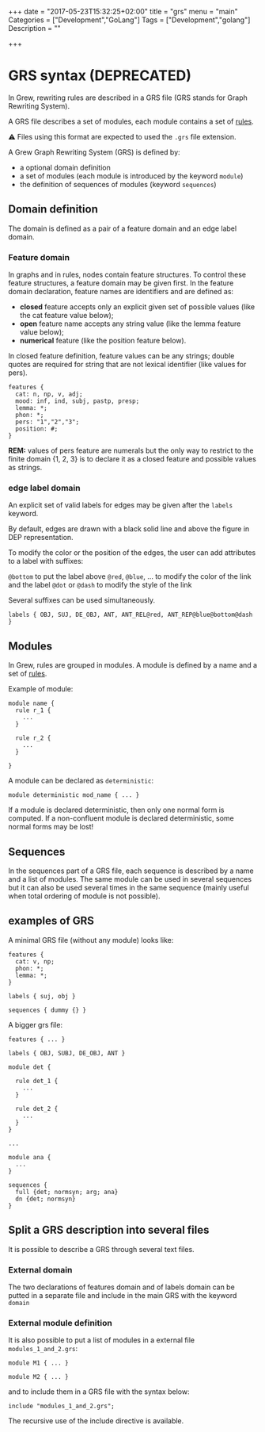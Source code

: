 +++
date = "2017-05-23T15:32:25+02:00"
title = "grs"
menu = "main"
Categories = ["Development","GoLang"]
Tags = ["Development","golang"]
Description = ""

+++

# GRS syntax (DEPRECATED)

In Grew, rewriting rules are described in a GRS file (GRS stands for Graph Rewriting System).

A GRS file describes a set of modules, each module contains a set of [rules](../rule).

:warning: Files using this format are expected to used the `.grs` file extension.


A Grew Graph Rewriting System (GRS) is defined by:

  * a optional domain definition
  * a set of modules (each module is introduced by the keyword `module`)
  * the definition of sequences of modules (keyword `sequences`)

## Domain definition
The domain is defined as a pair of a feature domain and an edge label domain.

### Feature domain
In graphs and in rules, nodes contain feature structures.
To control these feature structures, a feature domain may be given first.
In the feature domain declaration, feature names are identifiers and are defined as:

  * **closed** feature accepts only an explicit given set of possible values (like the cat feature value below);
  * **open** feature name accepts any string value (like the lemma feature value below);
  * **numerical** feature (like the position feature below).

In closed feature definition, feature values can be any strings; double quotes are required for string that are not lexical identifier (like values for pers).

~~~grew
features {
  cat: n, np, v, adj;
  mood: inf, ind, subj, pastp, presp;
  lemma: *;
  phon: *;
  pers: "1","2","3";
  position: #;
}
~~~

**REM:** values of pers feature are numerals but the only way to restrict to the finite domain {1, 2, 3} is to declare it as a closed feature and possible values as strings.

### edge label domain
An explicit set of valid labels for edges may be given after the `labels` keyword.

By default, edges are drawn with a black solid line and above the figure in DEP representation.

To modify the color or the position of the edges, the user can add attributes to a label with suffixes:

   `@bottom` to put the label above
   `@red`, `@blue`, … to modify the color of the link and the label
   `@dot` or `@dash` to modify the style of the link

Several suffixes can be used simultaneously.

~~~grew
labels { OBJ, SUJ, DE_OBJ, ANT, ANT_REL@red, ANT_REP@blue@bottom@dash }
~~~


## Modules

In Grew, rules are grouped in modules.
A module is defined by a name and a set of [rules](../rule).

Example of module:

~~~grew
module name {
  rule r_1 {
    ...
  }

  rule r_2 {
    ...
  }

}
~~~

A module can be declared as `deterministic`:

~~~grew
module deterministic mod_name { ... }
~~~

If a module is declared deterministic, then only one normal form is computed.
If a non-confluent module is declared deterministic, some normal forms may be lost!

## Sequences

In the sequences part of a GRS file, each sequence is described by a name and a list of modules.
The same module can be used in several sequences but it can also be used several times in the same sequence
(mainly useful when total ordering of module is not possible).

## examples of GRS
A minimal GRS file (without any module) looks like:

~~~grew
features {
  cat: v, np;
  phon: *;
  lemma: *;
}

labels { suj, obj }

sequences { dummy {} }
~~~

A bigger grs file:
~~~grew
features { ... }

labels { OBJ, SUBJ, DE_OBJ, ANT }

module det {

  rule det_1 {
    ...
  }

  rule det_2 {
    ...
  }
}

...

module ana {
  ...
}

sequences {
  full {det; normsyn; arg; ana}  
  dn {det; normsyn}
}
~~~


## Split a GRS description into several files

It is possible to describe a GRS through several text files.

### External domain

The two declarations of features domain and of labels domain can be putted in a separate file and include in the main GRS with the keyword `domain`

### External module definition
It is also possible to put a list of modules in a external file `modules_1_and_2.grs`:

~~~grew
module M1 { ... }

module M2 { ... }
~~~

and to include them in a GRS file with the syntax below:

~~~grew
include "modules_1_and_2.grs";
~~~
The recursive use of the include directive is available.